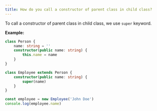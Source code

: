 ```yaml
---
title: How do you call a constructor of parent class in child class?
---
```


To call a constructor of parent class in child class, we use `super` keyword.

**Example:**

```typescript
class Person {
	name: string = ''
	constructor(public name: string) {
		this.name = name
	}
}

class Employee extends Person {
	constructor(public name: string) {
		super(name)
	}
}

const employee = new Employee('John Doe')
console.log(employee.name)
```
